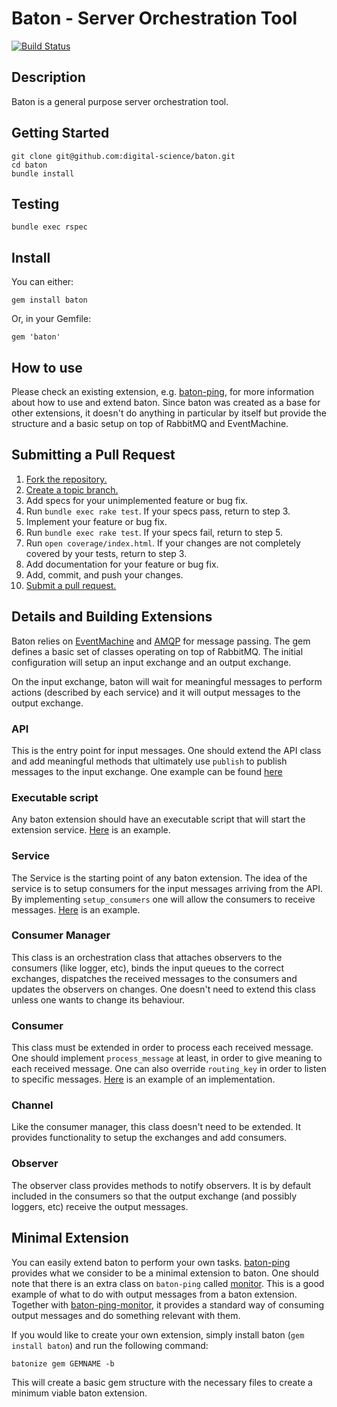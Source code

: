 # Baton - Server Orchestration Tool

[![Build Status](https://secure.travis-ci.org/digital-science/baton.png)](http://travis-ci.org/digital-science/baton)

## Description

Baton is a general purpose server orchestration tool.

## Getting Started

    git clone git@github.com:digital-science/baton.git
    cd baton
    bundle install

## Testing

    bundle exec rspec

## Install

You can either:

    gem install baton

Or, in your Gemfile:

    gem 'baton'

## How to use

Please check an existing extension, e.g. [baton-ping](https://github.com/digital-science/baton-ping), for more information about how to use and extend baton. 
Since baton was created as a base for other extensions, it doesn't do anything in particular by itself but provide the structure and a basic setup on top of RabbitMQ and EventMachine.

## Submitting a Pull Request

1. [Fork the repository.](https://help.github.com/articles/fork-a-repo)
2. [Create a topic branch.](http://learn.github.com/p/branching.html)
3. Add specs for your unimplemented feature or bug fix.
4. Run `bundle exec rake test`. If your specs pass, return to step 3.
5. Implement your feature or bug fix.
6. Run `bundle exec rake test`. If your specs fail, return to step 5.
7. Run `open coverage/index.html`. If your changes are not completely covered
   by your tests, return to step 3.
8. Add documentation for your feature or bug fix.
9. Add, commit, and push your changes.
10. [Submit a pull request.](https://help.github.com/articles/using-pull-requests)

## Details and Building Extensions

Baton relies on [EventMachine](http://rubyeventmachine.com/) and [AMQP](http://rubyamqp.info/) for message passing. The gem defines a basic set of classes operating on top of RabbitMQ. The initial configuration will setup an input exchange and an output exchange. 

On the input exchange, baton will wait for meaningful messages to perform actions (described by each service) and it will output messages to the output exchange.

### API

This is the entry point for input messages. One should extend the API class and add meaningful methods that ultimately use `publish` to publish messages to the input exchange. One example can be found [here](https://github.com/digital-science/baton-ping/blob/master/lib/baton/baton-ping/api.rb#L8)

### Executable script

Any baton extension should have an executable script that will start the extension service. [Here](https://github.com/digital-science/baton-ping/blob/master/bin/baton-ping) is an example.

### Service

The Service is the starting point of any baton extension. The idea of the service is to setup consumers for the input messages arriving from the API. By implementing `setup_consumers` one will allow the consumers to receive messages. [Here](https://github.com/digital-science/baton-ping/blob/master/lib/baton/baton-ping.rb) is an example.

### Consumer Manager

This class is an orchestration class that attaches observers to the consumers (like logger, etc), binds the input queues to the correct exchanges, dispatches the received messages to the consumers and updates the observers on changes. One doesn't need to extend this class unless one wants to change its behaviour.

### Consumer

This class must be extended in order to process each received message. One should implement `process_message` at least, in order to give meaning to each received message. One can also override `routing_key` in order to listen to specific messages. [Here](https://github.com/digital-science/baton-ping/blob/master/lib/baton/baton-ping/ping_consumer.rb) is an example of an implementation.

### Channel

Like the consumer manager, this class doesn't need to be extended. It provides functionality to setup the exchanges and add consumers. 

### Observer

The observer class provides methods to notify observers. It is by default included in the consumers so that the output exchange (and possibly loggers, etc) receive the output messages.

## Minimal Extension

You can easily extend baton to perform your own tasks. [baton-ping](https://github.com/digital-science/baton-ping) provides what we consider to be a minimal extension to baton. One should note that there is an extra class on `baton-ping` called [monitor](https://github.com/digital-science/baton-ping/blob/master/lib/baton/baton-ping/monitor.rb). This is a good example of what to do with output messages from a baton extension. Together with [baton-ping-monitor](https://github.com/digital-science/baton-ping/blob/master/bin/baton-ping-monitor), it provides a standard way of consuming output messages and do something relevant with them.

If you would like to create your own extension, simply install baton (`gem install baton`) and run the following command:

    batonize gem GEMNAME -b

This will create a basic gem structure with the necessary files to create a minimum viable baton extension.
